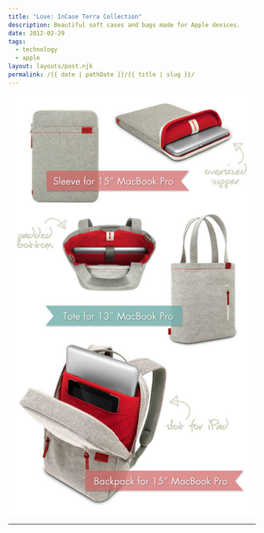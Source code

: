 ```yaml
---
title: "Love: InCase Terra Collection"
description: Beautiful soft cases and bags made for Apple devices.
date: 2012-02-29
tags: 
  - technology
  - apple
layout: layouts/post.njk
permalink: /{{ date | pathDate }}/{{ title | slug }}/
---
```


[![](/img/incase-terra.jpg)](http://goincase.com/collections/terra "Click to view Terra Collection")

---
